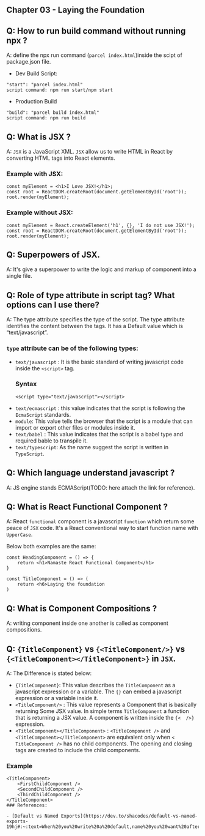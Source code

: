 ## Chapter 03 - Laying the Foundation

## Q: How to run build command without running npx ?

A: define the npx run command (`parcel index.html`)inside the scipt of package.json file.

- Dev Build Script:

```
"start": "parcel index.html"
script command: npm run start/npm start
```

- Production Build

```
"build": "parcel build index.html"
script command: npm run build
```

## Q: What is JSX ?

A: `JSX` is a JavaScript XML. `JSX` allow us to write HTML in React by converting HTML tags into React elements.

### Example with JSX:

```
const myElement = <h1>I Love JSX!</h1>;
const root = ReactDOM.createRoot(document.getElementById('root'));
root.render(myElement);
```

### Example without JSX:

```
const myElement = React.createElement('h1', {}, 'I do not use JSX!');
const root = ReactDOM.createRoot(document.getElementById('root'));
root.render(myElement);
```

## Q: Superpowers of JSX.

A: It's give a superpower to write the logic and markup of component into a single file.

## Q: Role of type attribute in script tag? What options can I use there?

A: The type attribute specifies the type of the script. The type attribute identifies the content between the <script> and </script> tags. It has a Default value which is “text/javascript”.

### `type` attribute can be of the following types:

- `text/javascript` : It is the basic standard of writing javascript code inside the `<script>` tag.
  ### Syntax
  ```
  <script type="text/javascript"></script>
  ```
- `text/ecmascript` : this value indicates that the script is following the `EcmaScript` standards.
- `module`: This value tells the browser that the script is a module that can import or export other files or modules inside it.
- `text/babel` : This value indicates that the script is a babel type and required bable to transpile it.
- `text/typescript`: As the name suggest the script is written in `TypeScript`.

## Q: Which language understand javascript ?

A: JS engine stands ECMAScript(TODO: here attach the link for reference).

## Q: What is React Functional Component ?

A: React `functional` component is a javascript `function` which return some peace of `JSX` code.
It's a React conventional way to start function name with `UpperCase`.

Below both examples are the same:

```
const HeadingComponent = () => {
    return <h1>Namaste React Functional Component</h1>
}

const TitleComponent = () => (
    return <h6>Laying the foundation
)
```

## Q: What is Component Compositions ?

A: writing component inside one another is called as component compositions.

## Q: `{TitleComponent}` vs `{<TitleComponent/>}` vs `{<TitleComponent></TitleComponent>}` in `JSX`.

A: The Difference is stated below:

- `{TitleComponent}`: This value describes the `TitleComponent` as a javascript expression or a variable.
  The `{}` can embed a javascript expression or a variable inside it.
- `<TitleComponent/>` : This value represents a Component that is basically returning Some JSX value. In simple terms `TitleComponent` a function that is returning a JSX value.
  A component is written inside the `{<  />}` expression.
- `<TitleComponent></TitleComponent>` : `<TitleComponent />` and `<TitleComponent></TitleComponent>` are equivalent only when `< TitleComponent />` has no child components. The opening and closing tags are created to include the child components.

### Example

```
<TitleComponent>
    <FirstChildComponent />
    <SecondChildComponent />
    <ThirdChildComponent />
</TitleComponent>
### References:

- [Default vs Named Exports](https://dev.to/shacodes/default-vs-named-exports-19hj#:~:text=When%20you%20write%20a%20default,name%20you%20want%20after%20import.&text=and%20it%20would%20still%20provide,to%20match%20on%20both%20sides.)
```
